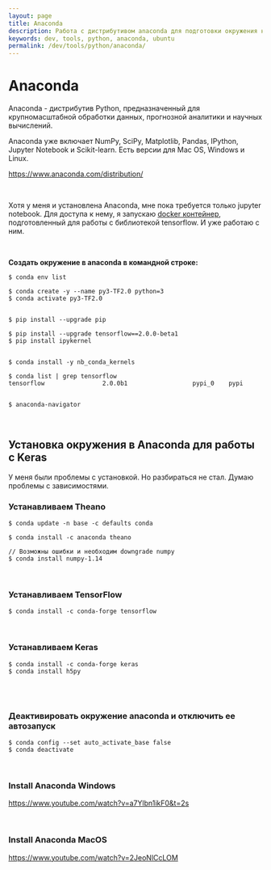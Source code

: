 ```yaml
---
layout: page
title: Anaconda
description: Работа с дистрибутивом anaconda для подготовки окружения на python
keywords: dev, tools, python, anaconda, ubuntu
permalink: /dev/tools/python/anaconda/
---
```


# Anaconda

Anaconda - дистрибутив Python, предназначенный для крупномасштабной обработки данных, прогнозной аналитики и научных вычислений.

Anaconda уже включает NumPy, SciPy, Matplotlib, Pandas, IPython, Jupyter Notebook и Scikit-learn. Есть версии для Mac OS, Windows и Linux.

https://www.anaconda.com/distribution/

<br/>

Хотя у меня и установлена Anaconda, мне пока требуется только jupyter notebook. Для доступа к нему, я запускаю <a href="/dev/tools/python/docker/">docker контейнер</a>, подготовленный для работы с библиотекой tensorflow. И уже работаю с ним.

<br/>

**Создать окружение в anaconda в командной строке:**

<!--

    $ conda update conda
    $ conda update anaconda

-->

    $ conda env list

    $ conda create -y --name py3-TF2.0 python=3
    $ conda activate py3-TF2.0


    $ pip install --upgrade pip

    $ pip install --upgrade tensorflow==2.0.0-beta1
    $ pip install ipykernel


    $ conda install -y nb_conda_kernels

    $ conda list | grep tensorflow
    tensorflow                2.0.0b1                  pypi_0    pypi


    $ anaconda-navigator

<!--

$ conda env remove --name py3.5-TF2.0

conda install -c anaconda jupyter

-->

<br/>

## Установка окружения в Anaconda для работы с Keras

У меня были проблемы с установкой. Но разбираться не стал. Думаю проблемы с зависимостями.

### Устанавливаем Theano

    $ conda update -n base -c defaults conda

    $ conda install -c anaconda theano

    // Возможны ошибки и необходим downgrade numpy
    $ conda install numpy-1.14

<br/>

### Устанавливаем TensorFlow

    $ conda install -c conda-forge tensorflow

<br/>

### Устанавливаем Keras

    $ conda install -c conda-forge keras
    $ conda install h5py

<br/>

<!--

$ sudo apt-get update && sudo apt-get upgrade
$ sudo apt-get install python3.7
$ python --version
Python 3.7.3




pip3 install -U virtualenv
virtualenv --system-site-packages -p python3 tf_2
source tf_2/bin/activate

pip install --upgrade pip
pip install --upgrade tensorflow==2.0.0-beta1

(tf_2) $ python -c "import tensorflow as tf; x = [[2.]]; print('tensorflow version', tf.__version__); print('hello, {}'.format(tf.matmul(x, x)))"


---------------

from platform import python_version
print(python_version())

import tensorflow as tf
print(tf.__version__)




pip install jupyterlab

jupyter notebook

-->

<br/>

### Деактивировать окружение anaconda и отключить ее автозапуск

```
$ conda config --set auto_activate_base false
$ conda deactivate
```

<br/>

### Install Anaconda Windows

https://www.youtube.com/watch?v=a7Ylbn1ikF0&t=2s

<br/>

### Install Anaconda MacOS

https://www.youtube.com/watch?v=2JeoNlCcLOM
